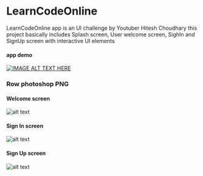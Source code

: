 # LearnCodeOnline

LearnCodeOnline app is an UI challenge by Youtuber Hitesh Choudhary 
this project basically includes
Splash screen, User welcome screen, SighIn and SignUp screen
with interactive UI elements

#### app demo
[![IMAGE ALT TEXT HERE](http://img.youtube.com/vi/HdpnSrPYGMI/0.jpg)](https://www.youtube.com/embed/HdpnSrPYGMI)

### Row photoshop PNG
#### Welcome screen
![alt text](https://github.com/hardikbamania/UI-Challenge/blob/master/assets1.png)
#### Sign In screen
![alt text](https://github.com/hardikbamania/UI-Challenge/blob/master/assets2.png)
#### Sign Up screen
![alt text](https://github.com/hardikbamania/UI-Challenge/blob/master/assets3.png)
